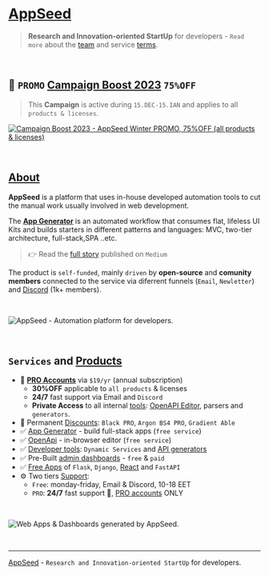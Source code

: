 # [AppSeed](https://appseed.us/)

> **Research and Innovation-oriented StartUp** for developers - `Read more` about the [team](https://appseed.us/about/) and service [terms](https://appseed.us/terms/). 

<br />

## 🎁 `PROMO` [Campaign Boost 2023](https://appseed.us/discounts/) `75%OFF` 

> This **Campaign** is active during `15.DEC-15.IAN` and applies to all `products & licenses`.

[![Campaign Boost 2023 - AppSeed Winter PROMO, 75%OFF (all products & licenses)](https://user-images.githubusercontent.com/51070104/210043076-17cf8879-1644-4c49-8f18-e268b215bd7f.jpg)](https://appseed.us/discounts/)

<br />

## [About](https://appseed.us/about/) 

**AppSeed** is a platform that uses in-house developed automation tools to cut the manual work usually involved in web development. 

The **[App Generator](https://appseed.us)** is an automated workflow that consumes flat, lifeless UI Kits and builds starters in different patterns and languages: MVC, two-tier architecture, full-stack,SPA ..etc. 

> 👉 Read the [full story](https://medium.com/@appseed.us/appseed-2019-status-and-further-steps-7517dab886d4) published on `Medium`

The product is `self-funded`, mainly `driven` by **open-source** and **comunity members** connected to the service via diferrent funnels (`Email`, `Newletter`) and [Discord](https://discord.gg/fZC6hup) (1k+ members).  

<br />

![AppSeed - Automation platform for developers.](https://user-images.githubusercontent.com/51070104/204030603-db09a5f3-41ef-4cc4-8564-07abb9a64f53.png)

<br /> 

 ## `Services` and [Products](https://appseed.us/admin-dashboards/open-source/)

- 🚀 **[PRO Accounts](https://appseed.us/terms/)** via `$19/yr` (annual subscription)
  - **30%OFF** applicable to `all products` & licenses
  - **24/7** fast support via Email and `Discord`
  - **Private Access** to all internal [tools](https://appseed.us/developer-tools/): [OpenAPI Editor](https://appseed.us/generator/openapi/), parsers and `generators`.
- 🎁 Permanent [Discounts](https://appseed.us/discounts/): `Black PRO`, `Argon BS4 PRO`, `Gradient Able`
- ✅ [App Generator](https://appseed.us/generator/) - build full-stack apps (`free service`)
- ✅ [OpenApi](https://appseed.us/generator/openapi/) - in-browser editor (`free service`)
- ✅ [Developer tools](https://appseed.us/developer-tools/): `Dynamic Services` and [API generators](https://appseed.us/developer-tools/django-dynamic-api/)
- ✅ Pre-Built [admin dashboards](https://appseed.us/admin-dashboards/open-source/) - `free` & `paid` 
- ✅ [Free Apps](https://appseed.us/apps/free/) of `Flask`, `Django`, [React](https://appseed.us/apps/react/) and `FastAPI` 
- ⚙️ Two tiers [Support](https://appseed.us/support/): 
  - `Free`: monday-friday, Email & Discord, 10-18 EET
  - `PRO`: **24/7** fast support 🚀, [PRO accounts](https://appseed.us/terms/) ONLY  

<br />

![Web Apps & Dashboards generated by AppSeed.](https://user-images.githubusercontent.com/51070104/204031133-d8825143-c061-4e44-b2b5-2a5ce36c0db1.png)

<br />

---
[AppSeed](https://appseed.us) - `Research and Innovation-oriented StartUp` for developers. 

